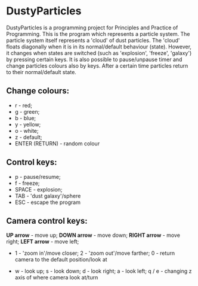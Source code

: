 # DustyParticles
DustyParticles is a programming project for Principles and Practice of Programming.
This is the program which represents a particle system.
The particle system itself represents a 'cloud' of dust particles.
The 'cloud' floats diagonally when it is in its normal/default behaviour (state).
However, it changes when states are switched (such as 'explosion', 'freeze', 'galaxy')
by pressing certain keys.
It is also possible to pause/unpause timer and change particles colours also by keys.
After a certain time particles return to their normal/default state.
## Change colours:

- r - red; 
- g - green; 
- b - blue; 
- y - yellow; 
- o - white; 
- z - default; 
- ENTER (RETURN) - random colour

## Control keys:

- p - pause/resume; 
- f - freeze;
- SPACE - explosion; 
- TAB - 'dust galaxy'/sphere
- ESC - escape the program

## Camera control keys:

**UP arrow** - move up; 
**DOWN arrow** - move down; 
**RIGHT arrow** - move right; 
**LEFT arrow** - move left;

- 1 - 'zoom in'/move closer; 
2 - 'zoom out'/move farther; 
0 - return camera to the default position/look at

- w - look up; 
s - look down; 
d - look right; 
a - look left; 
q / e - changing z axis of where camera look at/turn
